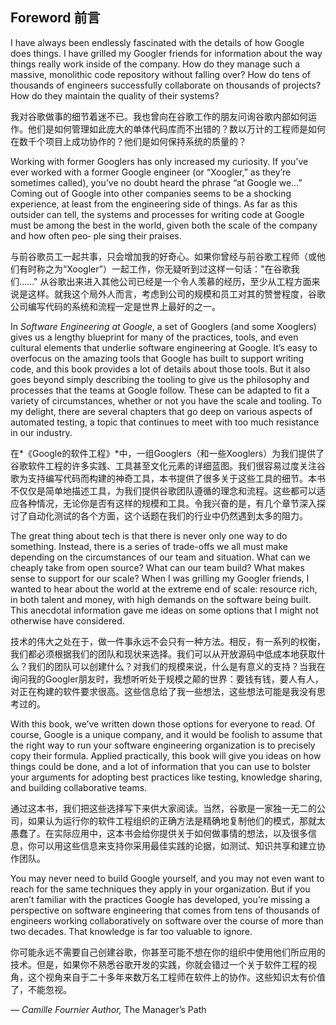 ## Foreword 前言

I have always been endlessly fascinated with the details of how Google does things. I have grilled my Googler friends for information about the way things really work inside of the company. How do they manage such a massive, monolithic code repository without falling over? How do tens of thousands of engineers successfully collaborate on thousands of projects? How do they maintain the quality of their systems?

我对谷歌做事的细节着迷不已。我也曾向在谷歌工作的朋友问询谷歌内部如何运作。他们是如何管理如此庞大的单体代码库而不出错的？数以万计的工程师是如何在数千个项目上成功协作的？他们是如何保持系统的质量的？

Working with former Googlers has only increased my curiosity. If you’ve ever worked with a former Google engineer (or “Xoogler,” as they’re sometimes called), you’ve no doubt heard the phrase “at Google we…” Coming out of Google into other companies seems to be a shocking experience, at least from the engineering side of things. As far as this outsider can tell, the systems and processes for writing code at Google must be among the best in the world, given both the scale of the company and how often peo‐ ple sing their praises.

与前谷歌员工一起共事，只会增加我的好奇心。如果你曾经与前谷歌工程师（或他们有时称之为“Xoogler”）一起工作，你无疑听到过这样一句话："在谷歌我们......" 从谷歌出来进入其他公司已经是一个令人羡慕的经历，至少从工程方面来说是这样。就我这个局外人而言，考虑到公司的规模和员工对其的赞誉程度，谷歌公司编写代码的系统和流程一定是世界上最好的之一。

In *Software Engineering at Google*, a set of Googlers (and some Xooglers) gives us a lengthy blueprint for many of the practices, tools, and even cultural elements that underlie software engineering at Google. It’s easy to overfocus on the amazing tools that Google has built to support writing code, and this book provides a lot of details about those tools. But it also goes beyond simply describing the tooling to give us the philosophy and processes that the teams at Google follow. These can be adapted to fit a variety of circumstances, whether or not you have the scale and tooling. To my delight, there are several chapters that go deep on various aspects of automated testing, a topic that continues to meet with too much resistance in our industry.

在*《Google的软件工程》*中，一组Googlers（和一些Xooglers）为我们提供了谷歌软件工程的许多实践、工具甚至文化元素的详细蓝图。我们很容易过度关注谷歌为支持编写代码而构建的神奇工具，本书提供了很多关于这些工具的细节。本书不仅仅是简单地描述工具，为我们提供谷歌团队遵循的理念和流程。这些都可以适应各种情况，无论你是否有这样的规模和工具。令我兴奋的是，有几个章节深入探讨了自动化测试的各个方面，这个话题在我们的行业中仍然遇到太多的阻力。

The great thing about tech is that there is never only one way to do something. Instead, there is a series of trade-offs we all must make depending on the circumstances of our team and situation. What can we cheaply take from open source? What can our team build? What makes sense to support for our scale? When I was grilling my Googler friends, I wanted to hear about the world at the extreme end of scale: resource rich, in both talent and money, with high demands on the software being built. This anecdotal information gave me ideas on some options that I might not otherwise have considered.

技术的伟大之处在于，做一件事永远不会只有一种方法。相反，有一系列的权衡，我们都必须根据我们的团队和现状来选择。我们可以从开放源码中低成本地获取什么？我们的团队可以创建什么？对我们的规模来说，什么是有意义的支持？当我在询问我的Googler朋友时，我想听听处于规模之颠的世界：要钱有钱，要人有人，对正在构建的软件要求很高。这些信息给了我一些想法，这些想法可能是我没有思考过的。

With this book, we’ve written down those options for everyone to read. Of course, Google is a unique company, and it would be foolish to assume that the right way to run your software engineering organization is to precisely copy their formula. Applied practically, this book will give you ideas on how things could be done, and a lot of information that you can use to bolster your arguments for adopting best practices like testing, knowledge sharing, and building collaborative teams.

通过这本书，我们把这些选择写下来供大家阅读。当然，谷歌是一家独一无二的公司，如果认为运行你的软件工程组织的正确方法是精确地复制他们的模式，那就太愚蠢了。在实际应用中，这本书会给你提供关于如何做事情的想法，以及很多信息，你可以用这些信息来支持你采用最佳实践的论据，如测试、知识共享和建立协作团队。

You may never need to build Google yourself, and you may not even want to reach for the same techniques they apply in your organization. But if you aren’t familiar with the practices Google has developed, you’re missing a perspective on software engineering that comes from tens of thousands of engineers working collaboratively on software over the course of more than two decades. That knowledge is far too valuable to ignore.

你可能永远不需要自己创建谷歌，你甚至可能不想在你的组织中使用他们所应用的技术。但是，如果你不熟悉谷歌开发的实践，你就会错过一个关于软件工程的视角，这个视角来自于二十多年来数万名工程师在软件上的协作。这些知识太有价值了，不能忽视。

 

*— Camille Fournier* *Author,* The Manager’s Path